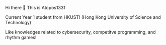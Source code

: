 Hi there 🙌
This is Atopos1331

Current Year 1 student from HKUST! (Hong Kong University of Science and Technology)

Like knowledges related to cybersecurity, competitve programming, and rhythm games!
